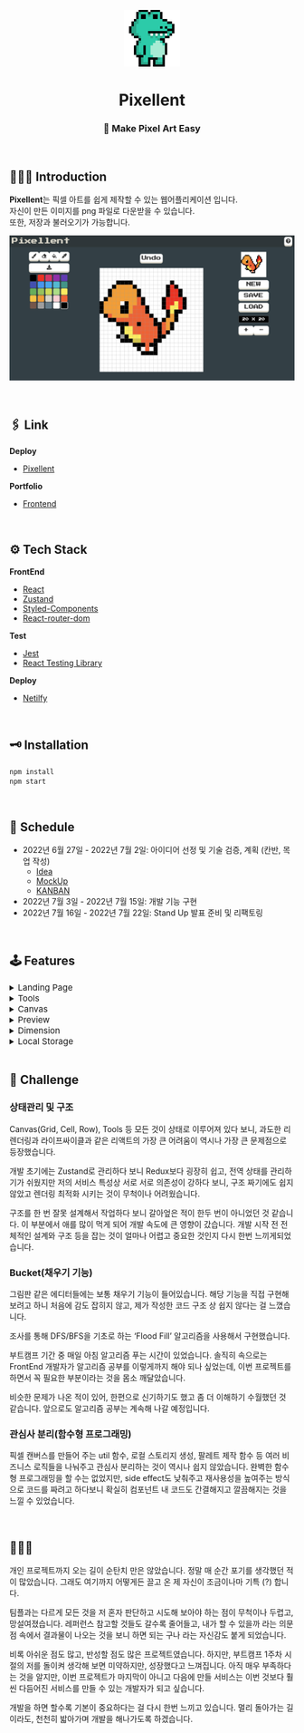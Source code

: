 <p align="center">
  <img src="public/logo192.png" alt="logo" width="100"/> 
  <h1 align="center">Pixellent</h1>
</p>
<p align="center">
  <h3 align="center">
    🎨  Make Pixel Art Easy
  </h3>
</p>

<br>

## 💁🏻‍♂️ Introduction

**Pixellent**는 픽셀 아트를 쉽게 제작할 수 있는 웹어플리케이션 입니다. <br>
자신이 만든 이미지를 png 파일로 다운받을 수 있습니다. <br>
또한, 저장과 불러오기가 가능합니다.

<p align="center">
  <img width="600" src="src/assets/EditorPage.png">
</p>

<br>

## 🖇 Link

**Deploy**

- [Pixellent](https://www.pixellent.site/)

**Portfolio**

- [Frontend](https://github.com/Ravender91/Pixellent)

<br>

## ⚙️ Tech Stack

**FrontEnd**

- [React](https://facebook.github.io/react/)
- [Zustand](https://zustand-demo.pmnd.rs/)
- [Styled-Components](https://styled-components.com/)
- [React-router-dom](https://reactrouter.com/)

**Test**

- [Jest](https://jestjs.io/)
- [React Testing Library](https://testing-library.com/)

**Deploy**

- [Netilfy](https://www.netlify.com/)

<br>

## 🗝 Installation

```bash
npm install
npm start
```

<br>

## 📆 Schedule

- 2022년 6월 27일 - 2022년 7월 2일: 아이디어 선정 및 기술 검증, 계획 (칸반, 목업 작성)
  - [Idea](https://www.notion.so/Idea-f82783994eb343d0a74d3e8a8ea8d5c6)
  - [MockUp](https://www.notion.so/Mockup-8c3a4108a5a745da8a5f3e11482de2a8)
  - [KANBAN](https://www.notion.so/1d76579d574f4cd79a807cdb845d235e?v=b7e8fa10381d48f79d5a1a480402af51)
- 2022년 7월 3일 - 2022년 7월 15일: 개발 기능 구현
- 2022년 7월 16일 - 2022년 7월 22일: Stand Up 발표 준비 및 리팩토링

<br>

## 🕹 Features

<details>
<summary><span style="font-size:15px">Landing Page</span></summary>
<div markdown="1">

![LandingPage](/src/assets/LandingPage.png)

- START 버튼을 누르면 editor 페이지로 이동합니다.
</div>
</details>

<details>
<summary><span style="font-size:15px">Tools</span></summary>
<div markdown="1">

![Tools](/src/assets/Tools.png)

- Brush: react color 라이브러리 사용, 해당 버튼 누르면 색을 고를 수 있는 창이 등장. Drag 가능 (단축키: Q)
- Eraser: 작업물 지우기, Drag 가능 (단축키: W)
- Bucket: 채우기 기능 (단축키: E)
- Eyedropper: 색 추출 기능 (단축키: R)
- DownloadImage: png 파일로 저장할 수 있습니다.
- Palette: 색 고를 수 있는 기능 (선택한 색은 따로 나타내 줍니다.)

</div>
</details>

<details>
<summary><span style="font-size:15px">Canvas</span></summary>
<div markdown="1">

![Canvas](/src/assets/Canvas.png)

- 위의 기능들을 사용하여 픽셀아트를 그릴 수 있습니다.
- Undo는 이전의 작업을 되돌릴 수 있습니다. (단축키: CTRL + Z)
</div>
</details>

<details>
<summary><span style="font-size:15px">Preview</span></summary>
<div markdown="1">

![Preview](/src/assets/Preview.png)

- 현재 작업 중인 그림을 실시간으로 볼 수 있습니다.
</div>
</details>

<details>
<summary><span style="font-size:15px">Dimension</span></summary>
<div markdown="1">

![Dimension](/src/assets/Dimension.png)

- 캔버스의 크기를 조절할 수 있습니다.
</div>
</details>

<details>
<summary><span style="font-size:15px">Local Storage</span></summary>
<div markdown="1">

![Local Storage](/src/assets/localStorage.png)
![Load](/src/assets/Load.png)

- new 버튼을 누르면 캔버스가 초기화됩니다.
- save 버튼을 누르면 Local Storage에 저장됩니다.
- load 버튼을 누르면 Local Storage에 저장된 작업물들을 보여줍니다. 클릭하면 해당 작업을 이어나갈 수 있습니다. 삭제도 가능합니다.
</div>
</details>

<br>

## 🏁 Challenge

### **상태관리 및 구조**

Canvas(Grid, Cell, Row), Tools 등 모든 것이 상태로 이루어져 있다 보니, 과도한 리렌더링과 라이프싸이클과 같은 리액트의 가장 큰 어려움이 역시나 가장 큰 문제점으로 등장했습니다.

개발 초기에는 Zustand로 관리하다 보니 Redux보다 굉장히 쉽고, 전역 상태를 관리하기가 쉬웠지만 저의 서비스 특성상 서로 서로 의존성이 강하다 보니, 구조 짜기에도 쉽지 않았고 렌더링 최적화 시키는 것이 무척이나 어려웠습니다.

구조를 한 번 잘못 설계해서 작업하다 보니 갈아엎은 적이 한두 번이 아니었던 것 같습니다. 이 부분에서 애를 많이 먹게 되어 개발 속도에 큰 영향이 갔습니다. 개발 시작 전 전체적인 설계와 구조 등을 잡는 것이 얼마나 어렵고 중요한 것인지 다시 한번 느끼게되었습니다.

### Bucket(채우기 기능)

그림판 같은 에디터들에는 보통 채우기 기능이 들어있습니다. 해당 기능을 직접 구현해 보려고 하니 처음에 감도 잡히지 않고, 제가 작성한 코드 구조 상 쉽지 않다는 걸 느꼈습니다.

조사를 통해 DFS/BFS을 기초로 하는 ‘Flood Fill’ 알고리즘을 사용해서 구현했습니다.

부트캠프 기간 중 매일 아침 알고리즘 푸는 시간이 있었습니다. 솔직히 속으로는 FrontEnd 개발자가 알고리즘 공부를 이렇게까지 해야 되나 싶었는데, 이번 프로젝트를 하면서 꼭 필요한 부분이라는 것을 몸소 깨달았습니다.

비슷한 문제가 나온 적이 있어, 한편으로 신기하기도 했고 좀 더 이해하기 수월했던 것 같습니다. 앞으로도 알고리즘 공부는 계속해 나갈 예정입니다.

### 관심사 분리(함수형 프로그래밍)

픽셀 캔버스를 만들어 주는 util 함수, 로컬 스토리지 생성, 팔레트 제작 함수 등 여러 비즈니스 로직들을 나눠주고 관심사 분리하는 것이 역시나 쉽지 않았습니다. 완벽한 함수형 프로그래밍을 할 수는 없었지만, side effect도 낮춰주고 재사용성을 높여주는 방식으로 코드를 짜려고 하다보니 확실히 컴포넌트 내 코드도 간결해지고 깔끔해지는 것을 느낄 수 있었습니다.

<br>

## 🤵🏻‍♂️ 

개인 프로젝트까지 오는 길이 순탄치 만은 않았습니다. 정말 매 순간 포기를 생각했던 적이 많았습니다. 그래도 여기까지 어떻게든 끌고 온 제 자신이 조금이나마 기특 (?) 합니다.

팀플과는 다르게 모든 것을 저 혼자 판단하고 시도해 보아야 하는 점이 무척이나 두렵고, 망설여졌습니다. 레퍼런스 참고할 것들도 갈수록 줄어들고, 내가 할 수 있을까 라는 의문점 속에서 결과물이 나오는 것을 보니 하면 되는 구나 라는 자신감도 붙게 되었습니다.

비록 아쉬운 점도 많고, 반성할 점도 많은 프로젝트였습니다. 하지만, 부트캠프 1주차 시절의 저를 돌이켜 생각해 보면 미약하지만, 성장했다고 느껴집니다. 아직 매우 부족하다는 것을 알지만, 이번 프로젝트가 마지막이 아니고 다음에 만들 서비스는 이번 것보다 훨씬 다듬어진 서비스를 만들 수 있는 개발자가 되고 싶습니다.

개발을 하면 할수록 기본이 중요하다는 걸 다시 한번 느끼고 있습니다. 멀리 돌아가는 길이라도, 천천히 밟아가며 개발을 해나가도록 하겠습니다.
